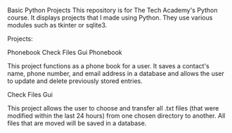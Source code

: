 Basic Python Projects
This repository is for The Tech Academy's Python course. It displays projects that I made using Python. They use various modules such as tkinter or sqlite3.

Projects:

Phonebook
Check Files Gui
Phonebook

This project functions as a phone book for a user. It saves a contact's name, phone number, and email address in a database and allows the user to update and delete previously stored entries.

Check Files Gui

This project allows the user to choose and transfer all .txt files (that were modified within the last 24 hours) from one chosen directory to another. All files that are moved will be saved in a database.
